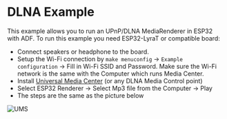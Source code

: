 # DLNA Example

This example allows you to run an UPnP/DLNA MediaRenderer in ESP32 with ADF.
To run this example you need ESP32-LyraT or compatible board:

- Connect speakers or headphone to the board.
- Setup the Wi-Fi connection by `make menuconfig` -> `Example configuration` -> Fill in Wi-Fi SSID and Password. Make sure the Wi-Fi network is the same with the Computer which runs Media Center.
- Install [Universal Media Center](https://www.universalmediaserver.com/) (or any DLNA Media Control point)
- Select ESP32 Renderer -> Select Mp3 file from the Computer -> Play
- The steps are the same as the picture below

![UMS](./ums.png)
